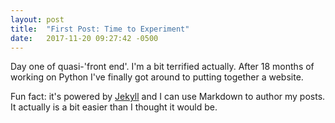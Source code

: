 ```yaml
---
layout: post
title:  "First Post: Time to Experiment"
date:   2017-11-20 09:27:42 -0500
---
```



Day one of quasi-'front end'.
I'm a bit terrified actually. After 18 months of working on Python I've finally
got around to putting together a website.

Fun fact: it's powered by [Jekyll](http://jekyllrb.com)
and I can use Markdown to author my posts.
It actually is a bit easier than I thought it would be.